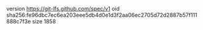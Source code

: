 version https://git-lfs.github.com/spec/v1
oid sha256:fe96dbc7ec6ea203eee5db4d0e1d3f2aa06ec2705d72d2887b57f111888c7f3e
size 1858
